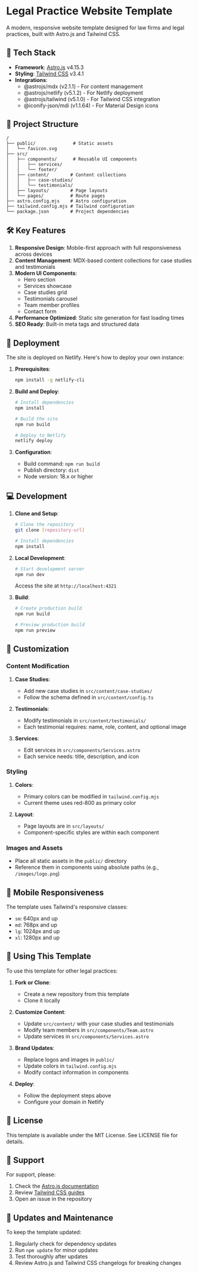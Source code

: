 # Legal Practice Website Template

A modern, responsive website template designed for law firms and legal practices, built with Astro.js and Tailwind CSS.

## 🚀 Tech Stack

- **Framework**: [Astro.js](https://astro.build/) v4.15.3
- **Styling**: [Tailwind CSS](https://tailwindcss.com/) v3.4.1
- **Integrations**:
  - @astrojs/mdx (v2.1.1) - For content management
  - @astrojs/netlify (v5.1.2) - For Netlify deployment
  - @astrojs/tailwind (v5.1.0) - For Tailwind CSS integration
  - @iconify-json/mdi (v1.1.64) - For Material Design icons

## 📁 Project Structure

```
/
├── public/              # Static assets
│   └── favicon.svg
├── src/
│   ├── components/      # Reusable UI components
│   │   ├── services/
│   │   └── footer/
│   ├── content/        # Content collections
│   │   ├── case-studies/
│   │   └── testimonials/
│   ├── layouts/        # Page layouts
│   └── pages/          # Route pages
├── astro.config.mjs    # Astro configuration
├── tailwind.config.mjs # Tailwind configuration
└── package.json        # Project dependencies
```

## 🛠️ Key Features

1. **Responsive Design**: Mobile-first approach with full responsiveness across devices
2. **Content Management**: MDX-based content collections for case studies and testimonials
3. **Modern UI Components**:
   - Hero section
   - Services showcase
   - Case studies grid
   - Testimonials carousel
   - Team member profiles
   - Contact form
4. **Performance Optimized**: Static site generation for fast loading times
5. **SEO Ready**: Built-in meta tags and structured data

## 🚀 Deployment

The site is deployed on Netlify. Here's how to deploy your own instance:

1. **Prerequisites**:
   ```bash
   npm install -g netlify-cli
   ```

2. **Build and Deploy**:
   ```bash
   # Install dependencies
   npm install

   # Build the site
   npm run build

   # Deploy to Netlify
   netlify deploy
   ```

3. **Configuration**:
   - Build command: `npm run build`
   - Publish directory: `dist`
   - Node version: 18.x or higher

## 💻 Development

1. **Clone and Setup**:
   ```bash
   # Clone the repository
   git clone [repository-url]

   # Install dependencies
   npm install
   ```

2. **Local Development**:
   ```bash
   # Start development server
   npm run dev
   ```
   Access the site at `http://localhost:4321`

3. **Build**:
   ```bash
   # Create production build
   npm run build

   # Preview production build
   npm run preview
   ```

## 🔧 Customization

### Content Modification

1. **Case Studies**:
   - Add new case studies in `src/content/case-studies/`
   - Follow the schema defined in `src/content/config.ts`

2. **Testimonials**:
   - Modify testimonials in `src/content/testimonials/`
   - Each testimonial requires: name, role, content, and optional image

3. **Services**:
   - Edit services in `src/components/Services.astro`
   - Each service needs: title, description, and icon

### Styling

1. **Colors**:
   - Primary colors can be modified in `tailwind.config.mjs`
   - Current theme uses red-800 as primary color

2. **Layout**:
   - Page layouts are in `src/layouts/`
   - Component-specific styles are within each component

### Images and Assets

- Place all static assets in the `public/` directory
- Reference them in components using absolute paths (e.g., `/images/logo.png`)

## 📱 Mobile Responsiveness

The template uses Tailwind's responsive classes:
- `sm`: 640px and up
- `md`: 768px and up
- `lg`: 1024px and up
- `xl`: 1280px and up

## 🔄 Using This Template

To use this template for other legal practices:

1. **Fork or Clone**:
   - Create a new repository from this template
   - Clone it locally

2. **Customize Content**:
   - Update `src/content/` with your case studies and testimonials
   - Modify team members in `src/components/Team.astro`
   - Update services in `src/components/Services.astro`

3. **Brand Updates**:
   - Replace logos and images in `public/`
   - Update colors in `tailwind.config.mjs`
   - Modify contact information in components

4. **Deploy**:
   - Follow the deployment steps above
   - Configure your domain in Netlify

## 📝 License

This template is available under the MIT License. See LICENSE file for details.

## 🤝 Support

For support, please:
1. Check the [Astro.js documentation](https://docs.astro.build)
2. Review [Tailwind CSS guides](https://tailwindcss.com/docs)
3. Open an issue in the repository

## 🔄 Updates and Maintenance

To keep the template updated:
1. Regularly check for dependency updates
2. Run `npm update` for minor updates
3. Test thoroughly after updates
4. Review Astro.js and Tailwind CSS changelogs for breaking changes 